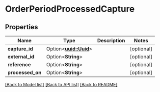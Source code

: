 # OrderPeriodProcessedCapture

## Properties

Name | Type | Description | Notes
------------ | ------------- | ------------- | -------------
**capture_id** | Option<[**uuid::Uuid**](uuid::Uuid.md)> |  | [optional]
**external_id** | Option<**String**> |  | [optional]
**reference** | Option<**String**> |  | [optional]
**processed_on** | Option<**String**> |  | [optional]

[[Back to Model list]](../README.md#documentation-for-models) [[Back to API list]](../README.md#documentation-for-api-endpoints) [[Back to README]](../README.md)


